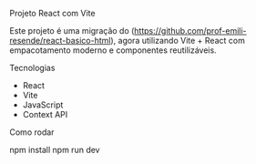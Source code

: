 Projeto React com Vite

Este projeto é uma migração do (https://github.com/prof-emili-resende/react-basico-html), agora utilizando Vite + React com empacotamento moderno e componentes reutilizáveis.

Tecnologias

- React
- Vite
- JavaScript
- Context API

Como rodar

npm install
npm run dev
